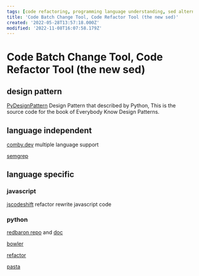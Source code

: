 ```yaml
---
tags: [code refactoring, programming language understanding, sed alternative, semantic editing, stub]
title: 'Code Batch Change Tool, Code Refactor Tool (the new sed)'
created: '2022-05-28T13:57:18.000Z'
modified: '2022-11-08T16:07:58.179Z'
---
```


# Code Batch Change Tool, Code Refactor Tool (the new sed)

## design pattern

[PyDesignPattern](https://github.com/luoweifu/PyDesignPattern) Design Pattern that described by Python, This is the source code for the book of Everybody Know Design Patterns.

## language independent

[comby.dev](https://comby.dev/docs/get-started) multiple language support

[semgrep](https://semgrep.dev/docs/cli-reference/)

## language specific

### javascript

[jscodeshift](https://www.toptal.com/javascript/write-code-to-rewrite-your-code) refactor rewrite javascript code

### python

[redbaron repo](https://github.com/PyCQA/redbaron) and [doc](https://redbaron.readthedocs.io/en/latest/tuto.html#)

[bowler](https://github.com/facebookincubator/Bowler)

[refactor](https://github.com/isidentical/refactor)

[pasta](https://github.com/google/pasta)


